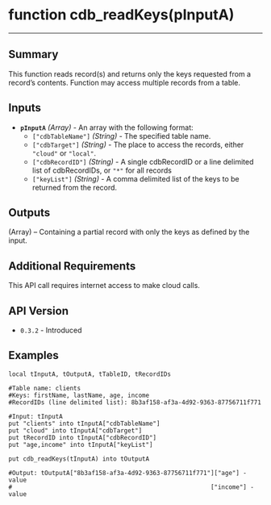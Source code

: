 # function cdb_readKeys(pInputA)
---
## Summary
This function reads record(s) and returns only the keys requested from a record’s contents. Function may access multiple records from a table.

## Inputs
* **`pInputA`** *(Array)* - An array with the following format:
    * `["cdbTableName"]` *(String)* - The specified table name.
    * `["cdbTarget"]` *(String)* - The place to access the records, either `"cloud"` or `"local"`.
    * `["cdbRecordID"]` *(String)* - A single cdbRecordID or a line delimited list of cdbRecordIDs, or `"*"` for all records	
    * `["keyList"]` *(String)* - A comma delimited list of the keys to be returned from the record.

## Outputs
(Array) – Containing a partial record with only the keys as defined by the input. 

## Additional Requirements
This API call requires internet access to make cloud calls.

## API Version
* `0.3.2` - Introduced

## Examples
```
local tInputA, tOutputA, tTableID, tRecordIDs

#Table name: clients
#Keys: firstName, lastName, age, income
#RecordIDs (line delimited list): 8b3af158-af3a-4d92-9363-87756711f771

#Input: tInputA
put "clients" into tInputA["cdbTableName"]
put "cloud" into tInputA["cdbTarget"]
put tRecordID into tInputA["cdbRecordID"]
put "age,income" into tInputA["keyList"]
     
put cdb_readKeys(tInputA) into tOutputA

#Output: tOutputA["8b3af158-af3a-4d92-9363-87756711f771"]["age"] - value
#												        ["income"] - value
							  
```
